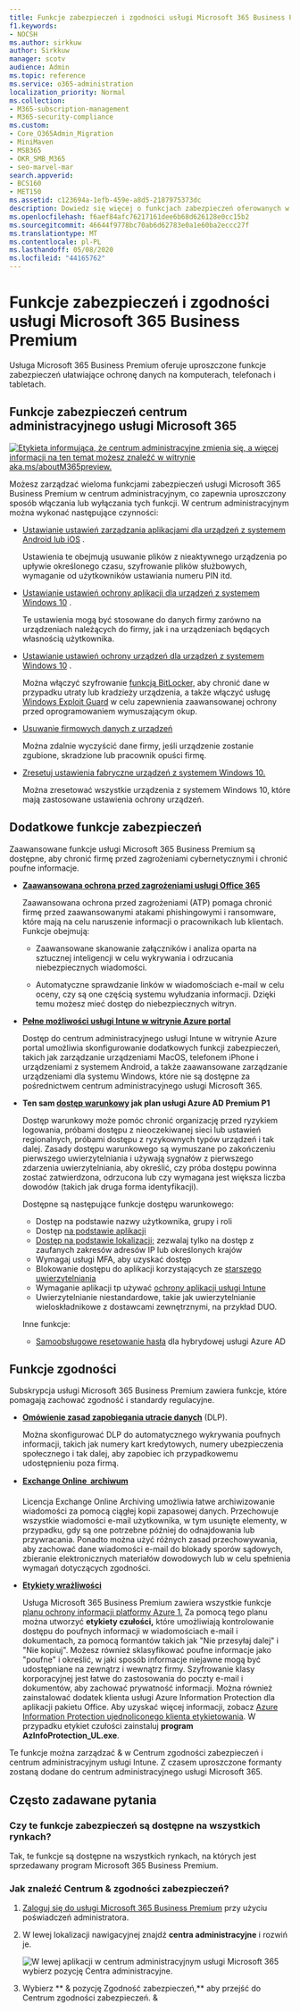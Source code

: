 ```yaml
---
title: Funkcje zabezpieczeń i zgodności usługi Microsoft 365 Business Premium
f1.keywords:
- NOCSH
ms.author: sirkkuw
author: Sirkkuw
manager: scotv
audience: Admin
ms.topic: reference
ms.service: o365-administration
localization_priority: Normal
ms.collection:
- M365-subscription-management
- M365-security-compliance
ms.custom:
- Core_O365Admin_Migration
- MiniMaven
- MSB365
- OKR_SMB_M365
- seo-marvel-mar
search.appverid:
- BCS160
- MET150
ms.assetid: c123694a-1efb-459e-a8d5-2187975373dc
description: Dowiedz się więcej o funkcjach zabezpieczeń oferowanych w usłudze Microsoft 365 Business Premium, które pomagają chronić dane na komputerach, telefonach i tabletach.
ms.openlocfilehash: f6aef84afc76217161dee6b68d626128e0cc15b2
ms.sourcegitcommit: 46644f9778bc70ab6d62783e0a1e60ba2eccc27f
ms.translationtype: MT
ms.contentlocale: pl-PL
ms.lasthandoff: 05/08/2020
ms.locfileid: "44165762"
---
```

# <a name="microsoft-365-business-premium-security-and-compliance-features"></a>Funkcje zabezpieczeń i zgodności usługi Microsoft 365 Business Premium

Usługa Microsoft 365 Business Premium oferuje uproszczone funkcje zabezpieczeń ułatwiające ochronę danych na komputerach, telefonach i tabletach.
    
## <a name="microsoft-365-admin-center-security-features"></a>Funkcje zabezpieczeń centrum administracyjnego usługi Microsoft 365

[![Etykieta informująca, że centrum administracyjne zmienia się, a więcej informacji na ten temat możesz znaleźć w witrynie aka.ms/aboutM365preview.](../media/m365admincenterchanging.png)](https://docs.microsoft.com/office365/admin/microsoft-365-admin-center-preview)

Możesz zarządzać wieloma funkcjami zabezpieczeń usługi Microsoft 365 Business Premium w centrum administracyjnym, co zapewnia uproszczony sposób włączania lub wyłączania tych funkcji. W centrum administracyjnym można wykonać następujące czynności:
  
- [Ustawianie ustawień zarządzania aplikacjami dla urządzeń z systemem Android lub iOS](app-protection-settings-for-android-and-ios.md) . 
    
    Ustawienia te obejmują usuwanie plików z nieaktywnego urządzenia po upływie określonego czasu, szyfrowanie plików służbowych, wymaganie od użytkowników ustawiania numeru PIN itd.
    
- [Ustawianie ustawień ochrony aplikacji dla urządzeń z systemem Windows 10](protection-settings-for-windows-10-devices.md) . 
    
    Te ustawienia mogą być stosowane do danych firmy zarówno na urządzeniach należących do firmy, jak i na urządzeniach będących własnością użytkownika.
    
- [Ustawianie ustawień ochrony urządzeń dla urządzeń z systemem Windows 10](protection-settings-for-windows-10-pcs.md) . 
    
    Można włączyć szyfrowanie [funkcją BitLocker,](https://go.microsoft.com/fwlink/p/?linkid=871405) aby chronić dane w przypadku utraty lub kradzieży urządzenia, a także włączyć usługę [Windows Exploit Guard](https://docs.microsoft.com/windows/security/threat-protection/microsoft-defender-atp/enable-exploit-protection) w celu zapewnienia zaawansowanej ochrony przed oprogramowaniem wymuszającym okup. 
    
- [Usuwanie firmowych danych z urządzeń](remove-company-data.md)
    
    Można zdalnie wyczyścić dane firmy, jeśli urządzenie zostanie zgubione, skradzione lub pracownik opuści firmę.
    
- [Zresetuj ustawienia fabryczne urządzeń z systemem Windows 10.](reset-devices-to-factory-settings.md) 
    
    Można zresetować wszystkie urządzenia z systemem Windows 10, które mają zastosowane ustawienia ochrony urządzeń.
    
## <a name="additional-security-features"></a>Dodatkowe funkcje zabezpieczeń 

Zaawansowane funkcje usługi Microsoft 365 Business Premium są dostępne, aby chronić firmę przed zagrożeniami cybernetycznymi i chronić poufne informacje.
  
- **[Zaawansowana ochrona przed zagrożeniami usługi Office 365](https://docs.microsoft.com/microsoft-365/security/office-365-security/office-365-atp)**
    
    Zaawansowana ochrona przed zagrożeniami (ATP) pomaga chronić firmę przed zaawansowanymi atakami phishingowymi i ransomware, które mają na celu naruszenie informacji o pracownikach lub klientach. Funkcje obejmują:
    
  - Zaawansowane skanowanie załączników i analiza oparta na sztucznej inteligencji w celu wykrywania i odrzucania niebezpiecznych wiadomości.
    
  - Automatyczne sprawdzanie linków w wiadomościach e-mail w celu oceny, czy są one częścią systemu wyłudzania informacji. Dzięki temu możesz mieć dostęp do niebezpiecznych witryn.

- **[Pełne możliwości usługi Intune w witrynie Azure portal](https://go.microsoft.com/fwlink/p/?linkid=871403)**
    
    Dostęp do centrum administracyjnego usługi Intune w witrynie Azure portal umożliwia skonfigurowanie dodatkowych funkcji zabezpieczeń, takich jak zarządzanie urządzeniami MacOS, telefonem iPhone i urządzeniami z systemem Android, a także zaawansowane zarządzanie urządzeniami dla systemu Windows, które nie są dostępne za pośrednictwem centrum administracyjnego usługi Microsoft 365.
- **Ten sam [dostęp warunkowy](https://docs.microsoft.com/azure/active-directory/conditional-access/overview) jak plan usługi Azure AD Premium P1**


    Dostęp warunkowy może pomóc chronić organizację przed ryzykiem logowania, próbami dostępu z nieoczekiwanej sieci lub ustawień regionalnych, próbami dostępu z ryzykownych typów urządzeń i tak dalej. Zasady dostępu warunkowego są wymuszane po zakończeniu pierwszego uwierzytelniania i używają sygnałów z pierwszego zdarzenia uwierzytelniania, aby określić, czy próba dostępu powinna zostać zatwierdzona, odrzucona lub czy wymagana jest większa liczba dowodów (takich jak druga forma identyfikacji).

    Dostępne są następujące funkcje dostępu warunkowego:

    - Dostęp na podstawie nazwy użytkownika, grupy i roli
    - Dostęp [na podstawie aplikacji](https://docs.microsoft.com/azure/active-directory/conditional-access/app-based-conditional-access) 
    - [Dostęp na podstawie lokalizacji;](https://docs.microsoft.com/azure/active-directory/authentication/howto-registration-mfa-sspr-combined#conditional-access-policies-for-combined-registration)  zezwalaj tylko na dostęp z zaufanych zakresów adresów IP lub określonych krajów 
    - Wymagaj usługi MFA, aby uzyskać dostęp
    - Blokowanie dostępu do aplikacji korzystających ze [starszego uwierzytelniania](https://docs.microsoft.com/azure/active-directory/conditional-access/block-legacy-authentication)
    - Wymaganie aplikacji tp używać [ochrony aplikacji usługi Intune](https://docs.microsoft.com/azure/active-directory/conditional-access/app-protection-based-conditional-access)
    - Uwierzytelnianie niestandardowe, takie jak uwierzytelnianie wieloskładnikowe z dostawcami zewnętrznymi, na przykład DUO.
   
    Inne funkcje:
    - [Samoobsługowe resetowanie hasła](https://docs.microsoft.com/azure/active-directory/authentication/concept-sspr-customization) dla hybrydowej usługi Azure AD
    
## <a name="compliance-features"></a>Funkcje zgodności

Subskrypcja usługi Microsoft 365 Business Premium zawiera funkcje, które pomagają zachować zgodność i standardy regulacyjne.

- **[Omówienie zasad zapobiegania utracie danych](https://docs.microsoft.com/microsoft-365/compliance/data-loss-prevention-policies)** (DLP). 
    
    Można skonfigurować DLP do automatycznego wykrywania poufnych informacji, takich jak numery kart kredytowych, numery ubezpieczenia społecznego i tak dalej, aby zapobiec ich przypadkowemu udostępnieniu poza firmą.
    
- **[Exchange Online  archiwum](https://products.office.com/exchange/microsoft-exchange-online-archiving-email)**
    
    Licencja Exchange Online Archiving umożliwia łatwe archiwizowanie wiadomości za pomocą ciągłej kopii zapasowej danych. Przechowuje wszystkie wiadomości e-mail użytkownika, w tym usunięte elementy, w przypadku, gdy są one potrzebne później do odnajdowania lub przywracania. Ponadto można użyć różnych zasad przechowywania, aby zachować dane wiadomości e-mail do blokady sporów sądowych, zbieranie elektronicznych materiałów dowodowych lub w celu spełnienia wymagań dotyczących zgodności.
    
- **[Etykiety wrażliwości](https://docs.microsoft.com/microsoft-365/compliance/sensitivity-labels)**

   Usługa Microsoft 365 Business Premium zawiera wszystkie funkcje [planu ochrony informacji platformy Azure 1.](https://go.microsoft.com/fwlink/p/?linkid=871407) Za pomocą tego planu można utworzyć **etykiety czułości,** które umożliwiają kontrolowanie dostępu do poufnych informacji w wiadomościach e-mail i dokumentach, za pomocą formantów takich jak "Nie przesyłaj dalej" i "Nie kopiuj". Możesz również sklasyfikować poufne informacje jako "poufne" i określić, w jaki sposób informacje niejawne mogą być udostępniane na zewnątrz i wewnątrz firmy. Szyfrowanie klasy korporacyjnej jest łatwe do zastosowania do poczty e-mail i dokumentów, aby zachować prywatność informacji. Można również zainstalować dodatek klienta usługi Azure Information Protection dla aplikacji pakietu Office. Aby uzyskać więcej informacji, zobacz [Azure Information Protection ujednoliconego klienta etykietowania](https://docs.microsoft.com/azure/information-protection/rms-client/unifiedlabelingclient-version-release-history). W przypadku etykiet czułości zainstaluj **program AzInfoProtection_UL.exe**.

Te funkcje można zarządzać &amp; w Centrum zgodności zabezpieczeń i centrum administracyjnym usługi Intune. Z czasem uproszczone formanty zostaną dodane do centrum administracyjnego usługi Microsoft 365.
  
    
## <a name="faq"></a>Często zadawane pytania

 ### <a name="are-these-security-features-available-in-all-markets"></a>Czy te funkcje zabezpieczeń są dostępne na wszystkich rynkach?
  
Tak, te funkcje są dostępne na wszystkich rynkach, na których jest sprzedawany program Microsoft 365 Business Premium.
  
### <a name="how-do-i-find-the-security-amp-compliance-center"></a>Jak znaleźć Centrum &amp; zgodności zabezpieczeń?
  
1. [Zaloguj się do usługi Microsoft 365 Business Premium](https://portal.microsoft.com/) przy użyciu poświadczeń administratora. 
    
2. W lewej lokalizacji nawigacyjnej znajdź **centra administracyjne** i rozwiń je. 
    
    ![W lewej aplikacji w centrum administracyjnym usługi Microsoft 365 wybierz pozycję Centra administracyjne.](../media/fa4484f8-c637-45fd-a7bd-bdb3abfd6c03.png)
  
3. Wybierz ** &amp; pozycję Zgodność zabezpieczeń,** aby przejść do Centrum zgodności zabezpieczeń. &amp;
